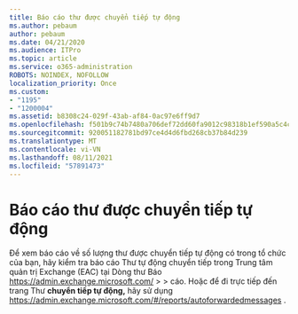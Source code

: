 ```yaml
---
title: Báo cáo thư được chuyển tiếp tự động
ms.author: pebaum
author: pebaum
ms.date: 04/21/2020
ms.audience: ITPro
ms.topic: article
ms.service: o365-administration
ROBOTS: NOINDEX, NOFOLLOW
localization_priority: Once
ms.custom:
- "1195"
- "1200004"
ms.assetid: b8308c24-029f-43ab-af84-0ac97e6ff9d7
ms.openlocfilehash: f501b9c74b7480a706def72dd60fa9012c98318b1ef590a5c4c9c17d707d5240
ms.sourcegitcommit: 920051182781bd97ce4d4d6fbd268cb37b84d239
ms.translationtype: MT
ms.contentlocale: vi-VN
ms.lasthandoff: 08/11/2021
ms.locfileid: "57891473"
---
```

# <a name="auto-forwarded-messages-report"></a>Báo cáo thư được chuyển tiếp tự động

Để xem báo cáo về số lượng thư được chuyển [](https://docs.microsoft.com/exchange/monitoring/mail-flow-reports/mfr-auto-forwarded-messages-report) tiếp tự động có trong tổ chức của bạn, hãy kiểm tra báo cáo Thư tự động chuyển tiếp trong Trung tâm quản trị Exchange (EAC) tại Dòng thư Báo <https://admin.exchange.microsoft.com/> \>  \> cáo. Hoặc để đi trực tiếp đến trang Thư **chuyển tiếp tự động,** hãy sử dụng <https://admin.exchange.microsoft.com/#/reports/autoforwardedmessages> .
  